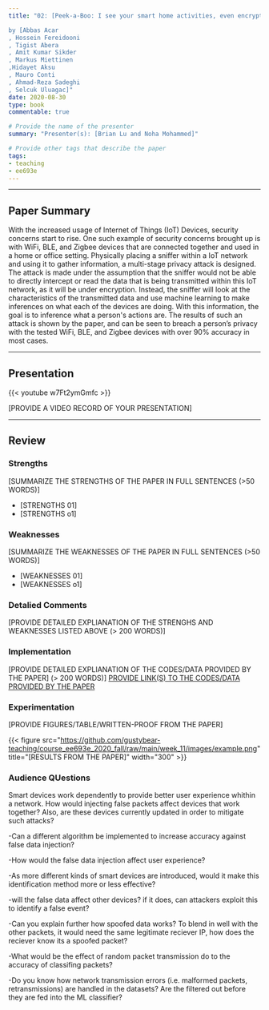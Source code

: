 ```yaml
---
title: "02: [Peek-a-Boo: I see your smart home activities, even encrypted!] 

by [Abbas Acar
, Hossein Fereidooni
, Tigist Abera
, Amit Kumar Sikder
, Markus Miettinen
,Hidayet Aksu
, Mauro Conti
, Ahmad-Reza Sadeghi
, Selcuk Uluagac]"
date: 2020-08-30
type: book
commentable: true

# Provide the name of the presenter
summary: "Presenter(s): [Brian Lu and Noha Mohammed]"

# Provide other tags that describe the paper
tags:
- teaching
- ee693e
---
```


***
## Paper Summary
  With the increased usage of Internet of Things (IoT) Devices, security concerns start to rise. One such example of security concerns brought up is with WiFi, BLE, and Zigbee devices that are connected together and used in a home or office setting. Physically placing a sniffer within a IoT network and using it to gather information, a multi-stage privacy attack is designed. The attack is made under the assumption that the sniffer would not be able to directly intercept or read the data that is being transmitted within this IoT network, as it will be under encryption. Instead, the sniffer will look at the characteristics of the transmitted data and use machine learning to make inferences on what each of the devices are doing. With this information, the goal is to inference what a person's actions are. The results of such an attack is shown by the paper, and can be seen to breach a person’s privacy with the tested WiFi, BLE, and Zigbee devices with over 90% accuracy in most cases.



***

## Presentation
{{< youtube w7Ft2ymGmfc >}}

[PROVIDE A VIDEO RECORD OF YOUR PRESENTATION]
***

## Review
### Strengths
[SUMMARIZE THE STRENGTHS OF THE PAPER IN FULL SENTENCES (>50 WORDS)]
- [STRENGTHS 01]
- [STRENGTHS o1]

### Weaknesses
[SUMMARIZE THE WEAKNESSES OF THE PAPER IN FULL SENTENCES (>50 WORDS)]
- [WEAKNESSES 01]
- [WEAKNESSES o1]

### Detalied Comments
[PROVIDE DETAILED EXPLIANATION OF THE STRENGHS AND WEAKNESSES LISTED ABOVE (>
200 WORDS)]

### Implementation
[PROVIDE DETAILED EXPLIANATION OF THE CODES/DATA PROVIDED BY THE PAPER] (>
200 WORDS)]
[PROVIDE LINK(S) TO THE CODES/DATA PROVIDED BY THE PAPER](https://github.com/gustybear-teaching/course_ee693e_2020_fall)

### Experimentation
[PROVIDE FIGURES/TABLE/WRITTEN-PROOF FROM THE PAPER]

{{< figure src="https://github.com/gustybear-teaching/course_ee693e_2020_fall/raw/main/week_11/images/example.png" title="[RESULTS FROM THE PAPER]" width="300" >}}

### Audience QUestions
Smart devices work dependently to provide better user experience whithin a network. How would injecting false packets affect devices that work together? Also, are these devices currently updated in order to mitigate such attacks?


-Can a different algorithm be implemented to increase accuracy against false data injection?

-How would the false data injection affect user experience?

-As more different kinds of smart devices are introduced, would it make this identification method more or less effective?

-will the false data affect other devices? if it does, can attackers exploit this to identify a false event?

-Can you explain further how spoofed data works? To blend in well with the other packets, it would need the same legitimate reciever IP, how does the reciever know its a spoofed packet?

-What would be the effect of random packet transmission do to the accuracy of classifing packets?

-Do you know how network transmission errors (i.e. malformed packets, retransmissions) are handled in the datasets? Are the filtered out before they are fed into the ML classifier?
